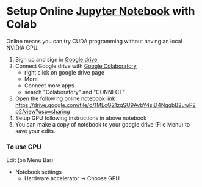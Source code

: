 # Setup Online [Jupyter Notebook](http://jupyter.org/) with Colab
Online means you can try CUDA programming without having an local NVIDIA GPU.

1. Sign up and sign in [Google drive](https://drive.google.com/)
2. Connect Google drive with [Google Colaboratory](https://colab.research.google.com)
    - right click on google drive page
    - More
    - Connect more apps
    - search "Colaboratory" and "CONNECT"
3. Open the following online notebook link
    https://drive.google.com/file/d/1MLcG21zqSU9AvbY4siD4NqqbB2uwP2p2/view?usp=sharing
4. Setup GPU following instructions in above notebook
5. You can make a copy of notebook to your google drive (File Menu) to save your edits.

### To use GPU
Edit (on Menu Bar)

* Notebook settings
    * Hardware accelerator -> Choose GPU

